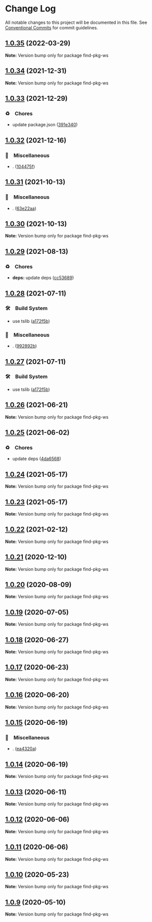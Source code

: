 # Change Log

All notable changes to this project will be documented in this file.
See [Conventional Commits](https://conventionalcommits.org) for commit guidelines.

## [1.0.35](https://github.com/bluelovers/ws-yarn-workspaces/compare/find-pkg-ws@1.0.34...find-pkg-ws@1.0.35) (2022-03-29)

**Note:** Version bump only for package find-pkg-ws





## [1.0.34](https://github.com/bluelovers/ws-yarn-workspaces/compare/find-pkg-ws@1.0.33...find-pkg-ws@1.0.34) (2021-12-31)

**Note:** Version bump only for package find-pkg-ws





## [1.0.33](https://github.com/bluelovers/ws-yarn-workspaces/compare/find-pkg-ws@1.0.32...find-pkg-ws@1.0.33) (2021-12-29)


### ♻️　Chores

* update package.json ([391e340](https://github.com/bluelovers/ws-yarn-workspaces/commit/391e340b2d0f763f766d59ff15cf78f5a869c163))





## [1.0.32](https://github.com/bluelovers/find-pkg-ws/compare/find-pkg-ws@1.0.31...find-pkg-ws@1.0.32) (2021-12-16)


### 🔖　Miscellaneous

* . ([104475f](https://github.com/bluelovers/find-pkg-ws/commit/104475f2baa62e53dcc4cd6f3fb3a425cba1c88d))





## [1.0.31](https://github.com/bluelovers/find-pkg-ws/compare/find-pkg-ws@1.0.29...find-pkg-ws@1.0.31) (2021-10-13)


### 🔖　Miscellaneous

* . ([63e22aa](https://github.com/bluelovers/find-pkg-ws/commit/63e22aa01cf59659e0c5eeecb9b08aa17e83a9b2))





## [1.0.30](https://github.com/bluelovers/find-pkg-ws/compare/find-pkg-ws@1.0.29...find-pkg-ws@1.0.30) (2021-10-13)

**Note:** Version bump only for package find-pkg-ws





## [1.0.29](https://github.com/bluelovers/find-pkg-ws/compare/find-pkg-ws@1.0.28...find-pkg-ws@1.0.29) (2021-08-13)


### ♻️　Chores

* **deps:** update deps ([cc53689](https://github.com/bluelovers/find-pkg-ws/commit/cc53689dadd1334672807d4737c0e6400b15aba0))





## [1.0.28](https://github.com/bluelovers/find-pkg-ws/compare/find-pkg-ws@1.0.26...find-pkg-ws@1.0.28) (2021-07-11)


### 🛠　Build System

* use tslib ([a172f5b](https://github.com/bluelovers/find-pkg-ws/commit/a172f5b85b6b74256ebc8707435e0756adfd533a))


### 🔖　Miscellaneous

* . ([992892b](https://github.com/bluelovers/find-pkg-ws/commit/992892bbf110cad2a8ee559521fc64506700e228))





## [1.0.27](https://github.com/bluelovers/find-pkg-ws/compare/find-pkg-ws@1.0.26...find-pkg-ws@1.0.27) (2021-07-11)


### 🛠　Build System

* use tslib ([a172f5b](https://github.com/bluelovers/find-pkg-ws/commit/a172f5b85b6b74256ebc8707435e0756adfd533a))





## [1.0.26](https://github.com/bluelovers/find-pkg-ws/compare/find-pkg-ws@1.0.25...find-pkg-ws@1.0.26) (2021-06-21)

**Note:** Version bump only for package find-pkg-ws





## [1.0.25](https://github.com/bluelovers/find-pkg-ws/compare/find-pkg-ws@1.0.24...find-pkg-ws@1.0.25) (2021-06-02)


### ♻️　Chores

* update deps ([4da6568](https://github.com/bluelovers/find-pkg-ws/commit/4da65683a914d70a296533568d412df3f9a90e93))





## [1.0.24](https://github.com/bluelovers/find-pkg-ws/compare/find-pkg-ws@1.0.22...find-pkg-ws@1.0.24) (2021-05-17)

**Note:** Version bump only for package find-pkg-ws





## [1.0.23](https://github.com/bluelovers/find-pkg-ws/compare/find-pkg-ws@1.0.22...find-pkg-ws@1.0.23) (2021-05-17)

**Note:** Version bump only for package find-pkg-ws





## [1.0.22](https://github.com/bluelovers/find-pkg-ws/compare/find-pkg-ws@1.0.21...find-pkg-ws@1.0.22) (2021-02-12)

**Note:** Version bump only for package find-pkg-ws





## [1.0.21](https://github.com/bluelovers/find-pkg-ws/compare/find-pkg-ws@1.0.20...find-pkg-ws@1.0.21) (2020-12-10)

**Note:** Version bump only for package find-pkg-ws





## [1.0.20](https://github.com/bluelovers/find-pkg-ws/compare/find-pkg-ws@1.0.19...find-pkg-ws@1.0.20) (2020-08-09)

**Note:** Version bump only for package find-pkg-ws





## [1.0.19](https://github.com/bluelovers/find-pkg-ws/compare/find-pkg-ws@1.0.18...find-pkg-ws@1.0.19) (2020-07-05)

**Note:** Version bump only for package find-pkg-ws





## [1.0.18](https://github.com/bluelovers/find-pkg-ws/compare/find-pkg-ws@1.0.17...find-pkg-ws@1.0.18) (2020-06-27)

**Note:** Version bump only for package find-pkg-ws





## [1.0.17](https://github.com/bluelovers/find-pkg-ws/compare/find-pkg-ws@1.0.16...find-pkg-ws@1.0.17) (2020-06-23)

**Note:** Version bump only for package find-pkg-ws





## [1.0.16](https://github.com/bluelovers/find-pkg-ws/compare/find-pkg-ws@1.0.15...find-pkg-ws@1.0.16) (2020-06-20)

**Note:** Version bump only for package find-pkg-ws





## [1.0.15](https://github.com/bluelovers/find-pkg-ws/compare/find-pkg-ws@1.0.14...find-pkg-ws@1.0.15) (2020-06-19)


### 🔖　Miscellaneous

* . ([ea4320a](https://github.com/bluelovers/find-pkg-ws/commit/ea4320a8885ccaa448e343856818d08cfc2f1992))





## [1.0.14](https://github.com/bluelovers/find-pkg-ws/compare/find-pkg-ws@1.0.13...find-pkg-ws@1.0.14) (2020-06-19)

**Note:** Version bump only for package find-pkg-ws





## [1.0.13](https://github.com/bluelovers/find-pkg-ws/compare/find-pkg-ws@1.0.12...find-pkg-ws@1.0.13) (2020-06-11)

**Note:** Version bump only for package find-pkg-ws





## [1.0.12](https://github.com/bluelovers/find-pkg-ws/compare/find-pkg-ws@1.0.11...find-pkg-ws@1.0.12) (2020-06-06)

**Note:** Version bump only for package find-pkg-ws





## [1.0.11](https://github.com/bluelovers/find-pkg-ws/compare/find-pkg-ws@1.0.10...find-pkg-ws@1.0.11) (2020-06-06)

**Note:** Version bump only for package find-pkg-ws





## [1.0.10](https://github.com/bluelovers/find-pkg-ws/compare/find-pkg-ws@1.0.9...find-pkg-ws@1.0.10) (2020-05-23)

**Note:** Version bump only for package find-pkg-ws





## [1.0.9](https://github.com/bluelovers/find-pkg-ws/compare/find-pkg-ws@1.0.8...find-pkg-ws@1.0.9) (2020-05-10)

**Note:** Version bump only for package find-pkg-ws
